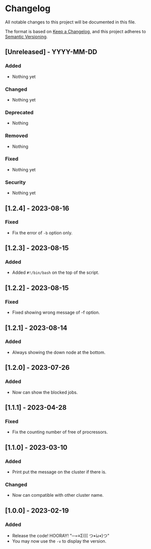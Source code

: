 # Changelog

All notable changes to this project will be documented in this file.

The format is based on [Keep a Changelog](https://keepachangelog.com/en/1.0.0/),
and this project adheres to [Semantic Versioning](https://semver.org/spec/v2.0.0.html).


## [Unreleased] - YYYY-MM-DD

### Added
- Nothing yet

### Changed
- Nothing yet

### Deprecated
- Nothing

### Removed
- Nothing

### Fixed
- Nothing yet

### Security
- Nothing yet


## [1.2.4] - 2023-08-16

### Fixed
- Fix the error of `-b` option only.


## [1.2.3] - 2023-08-15

### Added
- Added `#!/bin/bash` on the top of the script.


## [1.2.2] - 2023-08-15

### Fixed
- Fixed showing wrong message of -f option.


## [1.2.1] - 2023-08-14

### Added
- Always showing the down node at the bottom.


## [1.2.0] - 2023-07-26

### Added
- Now can show the blocked jobs.


## [1.1.1] - 2023-04-28

### Fixed
- Fix the counting number of free of procressors.


## [1.1.0] - 2023-03-10

### Added
- Print put the message on the cluster if there is.

### Changed
- Now can compatible with other cluster name.


## [1.0.0] - 2023-02-19

### Added
- Release the code! HOORAY! "─=≡Σ((( つ•̀ω•́)つ"
- You may now use the `-v` to display the version.
